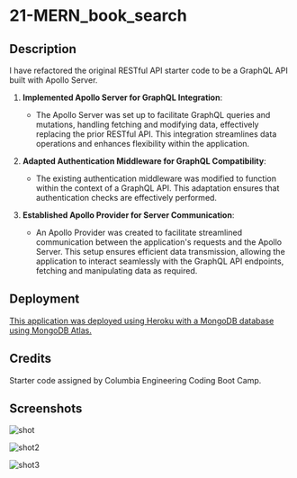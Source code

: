 # 21-MERN_book_search

## Description

I have refactored the original RESTful API starter code to be a GraphQL API built with Apollo Server.

1. **Implemented Apollo Server for GraphQL Integration**:

   - The Apollo Server was set up to facilitate GraphQL queries and mutations, handling fetching and modifying data, effectively replacing the prior RESTful API. This integration streamlines data operations and enhances flexibility within the application.

2. **Adapted Authentication Middleware for GraphQL Compatibility**:

   - The existing authentication middleware was modified to function within the context of a GraphQL API. This adaptation ensures that authentication checks are effectively performed.

3. **Established Apollo Provider for Server Communication**:
   - An Apollo Provider was created to facilitate streamlined communication between the application's requests and the Apollo Server. This setup ensures efficient data transmission, allowing the application to interact seamlessly with the GraphQL API endpoints, fetching and manipulating data as required.

## Deployment

[This application was deployed using Heroku with a MongoDB database using MongoDB Atlas.](https://limitless-crag-55377-e91d031f2ee4.herokuapp.com/)

## Credits

Starter code assigned by Columbia Engineering Coding Boot Camp.

## Screenshots
![shot](https://github.com/Nat-Rodriguez/21-MERN_book_search/assets/139597737/76700301-8b77-448b-96f2-aad4eff56128)

![shot2](https://github.com/Nat-Rodriguez/21-MERN_book_search/assets/139597737/ece792f3-e30e-40ba-a799-20886afc00bc)

![shot3](https://github.com/Nat-Rodriguez/21-MERN_book_search/assets/139597737/58b103df-0d06-4cdd-8c30-77c37e64aaf7)


